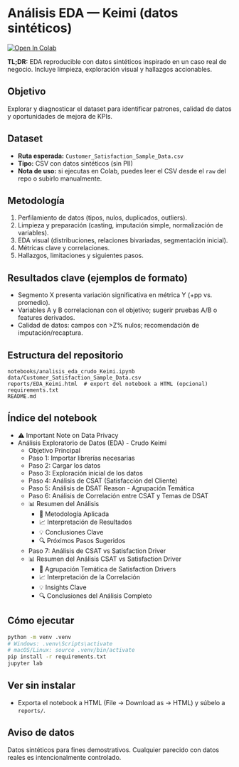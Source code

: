 # Análisis EDA — Keimi (datos sintéticos)

[![Open In Colab](https://colab.research.google.com/assets/colab-badge.svg)](https://colab.research.google.com/github/USUARIO/REPO/blob/main/notebooks/analisis_eda_crudo_Keimi.ipynb)

**TL;DR:** EDA reproducible con datos sintéticos inspirado en un caso real de negocio. Incluye limpieza, exploración visual y hallazgos accionables.

## Objetivo
Explorar y diagnosticar el dataset para identificar patrones, calidad de datos y oportunidades de mejora de KPIs.

## Dataset
- **Ruta esperada:** `Customer_Satisfaction_Sample_Data.csv`
- **Tipo:** CSV con datos sintéticos (sin PII)
- **Nota de uso:** si ejecutas en Colab, puedes leer el CSV desde el `raw` del repo o subirlo manualmente.

## Metodología
1. Perfilamiento de datos (tipos, nulos, duplicados, outliers).
2. Limpieza y preparación (casting, imputación simple, normalización de variables).
3. EDA visual (distribuciones, relaciones bivariadas, segmentación inicial).
4. Métricas clave y correlaciones.
5. Hallazgos, limitaciones y siguientes pasos.

## Resultados clave (ejemplos de formato)
- Segmento X presenta variación significativa en métrica Y (+pp vs. promedio).
- Variables A y B correlacionan con el objetivo; sugerir pruebas A/B o features derivados.
- Calidad de datos: campos con >Z% nulos; recomendación de imputación/recaptura.

## Estructura del repositorio
```
notebooks/analisis_eda_crudo_Keimi.ipynb
data/Customer_Satisfaction_Sample_Data.csv
reports/EDA_Keimi.html  # export del notebook a HTML (opcional)
requirements.txt
README.md
```

## Índice del notebook
  - ⚠️ Important Note on Data Privacy
- Análisis Exploratorio de Datos (EDA) - Crudo Keimi
  - Objetivo Principal
  - Paso 1: Importar librerías necesarias
  - Paso 2: Cargar los datos
  - Paso 3: Exploración inicial de los datos
  - Paso 4: Análisis de CSAT (Satisfacción del Cliente)
  - Paso 5: Análisis de DSAT Reason - Agrupación Temática
  - Paso 6: Análisis de Correlación entre CSAT y Temas de DSAT
  - 📊 Resumen del Análisis
    - 🎯 Metodología Aplicada
    - 📈 Interpretación de Resultados
    - 💡 Conclusiones Clave
    - 🔍 Próximos Pasos Sugeridos
  - Paso 7: Análisis de CSAT vs Satisfaction Driver
  - 📊 Resumen del Análisis CSAT vs Satisfaction Driver
    - 🎯 Agrupación Temática de Satisfaction Drivers
    - 📈 Interpretación de la Correlación
    - 💡 Insights Clave
    - 🔍 Conclusiones del Análisis Completo

## Cómo ejecutar
```bash
python -m venv .venv
# Windows: .venv\Scripts\activate
# macOS/Linux: source .venv/bin/activate
pip install -r requirements.txt
jupyter lab
```

## Ver sin instalar
- Exporta el notebook a HTML (File → Download as → HTML) y súbelo a `reports/`.

## Aviso de datos
Datos sintéticos para fines demostrativos. Cualquier parecido con datos reales es intencionalmente controlado.
